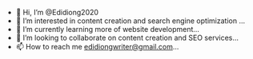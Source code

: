 - 👋 Hi, I’m @Edidiong2020
- 👀 I’m interested in content creation and search engine optimization ...
- 🌱 I’m currently learning more of website development...
- 💞️ I’m looking to collaborate on content creation and SEO services...
- 📫 How to reach me edidiongwriter@gmail.com...

<!---
Edidiong2020 is a creative content creator and SEO expert. 
--->
